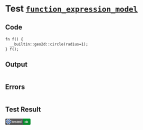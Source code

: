 # Test [`function_expression_model`](/doc/tests/statement_usage.md#L778)

## Code

```µcad
fn f() {
  __builtin::geo2d::circle(radius=1);
} f();

```

## Output

```,plain
```

## Errors

```,plain
```

## Test Result

![OK](/doc/tests/.test/function_expression_model.png)
